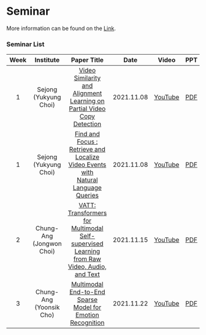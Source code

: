 # Seminar
More information can be found on the [Link](https://docs.google.com/spreadsheets/d/1z9zoooDnXW7zaBVk7YA9o_Qs4VByk7czE6L94OgJEKw/edit#gid=857925796).

### Seminar List
| Week | Institute | Paper Title | Date | Video | PPT |
|:---:|:---:|:---:|:---:|:---:|:---:|
| 1 | Sejong <br /> (Yukyung Choi) | [Video Similarity and Alignment Learning on <br /> Partial Video Copy Detection](https://arxiv.org/abs/2108.01817) | 2021.11.08 | [YouTube](https://www.youtube.com/watch?v=uYaRW9Dl85w&list=PLrtM9Gt-UgEv9xEfDa4ZnujVLoweUNP30&index=2) | [PDF](https://github.com/VideoSearch-KR/Seminar/blob/main/SeminarNote/20210913_VSAL.pdf) |
| 1 | Sejong <br /> (Yukyung Choi) | [Find and Focus : Retrieve and Localize Video Events with <br /> Natural Language Queries](https://openaccess.thecvf.com/content_ECCV_2018/html/Dian_SHAO_Find_and_Focus_ECCV_2018_paper.html) | 2021.11.08 | [YouTube](https://www.youtube.com/watch?v=0ELT0R6i_nE&list=PLrtM9Gt-UgEv9xEfDa4ZnujVLoweUNP30&index=2) | [PDF](https://github.com/VideoSearch-KR/Seminar/blob/main/SeminarNote/20211025_FindandFocus.pdf) |
| 2 | Chung-Ang <br /> (Jongwon Choi) | [VATT: Transformers for Multimodal Self-supervised Learning from Raw Video, Audio, and Text](https://arxiv.org/abs/2104.11178) | 2021.11.15 | [YouTube](https://www.youtube.com/watch?v=jeiDp18mX9Y&list=PLrtM9Gt-UgEv9xEfDa4ZnujVLoweUNP30&index=3) | [PDF](#) |
| 3 | Chung-Ang <br /> (Yoonsik Cho) | [Multimodal End-to-End Sparse Model for Emotion Recognition](https://aclanthology.org/2021.naacl-main.417/) | 2021.11.22 | [YouTube](https://www.youtube.com/watch?v=A2wlVLFJ1KM&list=PLrtM9Gt-UgEv9xEfDa4ZnujVLoweUNP30&index=4) | [PDF](https://github.com/VideoSearch-KR/Seminar/blob/main/SeminarNote/20211112_Multimodal%20End-to-End%20Sparse%20Model%20for%20Emotion%20Recognition.pdf) |

